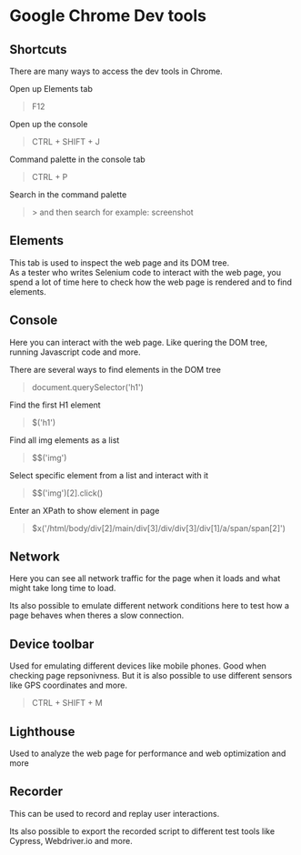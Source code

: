 # Google Chrome Dev tools #

## Shortcuts ##
There are many ways to access the dev tools in Chrome.

Open up Elements tab 
>F12

Open up the console
>CTRL + SHIFT + J

Command palette in the console tab
>CTRL + P

Search in the command palette
> \>
and then search for example: screenshot
## Elements ##
This tab is used to inspect the web page and its DOM tree.  
As a tester who writes Selenium code to interact with the web page, you spend a lot of time here to check how the web page is rendered and to find elements.

## Console ##
Here you can interact with the web page. Like quering the DOM tree, running Javascript code and more.  

There are several ways to find elements in the DOM tree
>document.querySelector('h1')

Find the first H1 element
>\$('h1')

Find all img elements as a list
>\$$('img')

Select specific element from a list and interact with it
>\$$('img')[2].click()

Enter an XPath to show element in page
>$x('/html/body/div[2]/main/div[3]/div/div[3]/div[1]/a/span/span[2]')

## Network ##
Here you can see all network traffic for the page when it loads and what might take long time to load.

Its also possible to emulate different network conditions here to test how a page behaves when theres a slow connection.

## Device toolbar ##
Used for emulating different devices like mobile phones. Good when checking page repsonivness.
But it is also possible to use different sensors like GPS coordinates and more.
> CTRL + SHIFT + M

## Lighthouse ##
Used to analyze the web page for performance and web optimization and more

## Recorder ##
This can be used to record and replay user interactions. 

Its also possible to export the recorded script to different test tools like Cypress, Webdriver.io and more.
